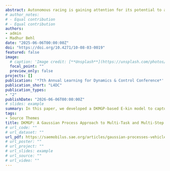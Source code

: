 ```yaml
---
abstract: Autonomous racing is gaining attention for its potential to advance autonomous vehicle technologies. Accurate race car dynamics modeling is essential for capturing and predicting future states like position, orientation, and velocity. However, accurately modeling complex subsystems such as tires and suspension poses significant challenges. In this paper, we introduce the Deep Kernel-based Multi-task Gaussian Process (DKMGP), which leverages the structure of a variational multi-task and multi-step Gaussian process model enhanced with deep kernel learning for vehicle dynamics modeling. Unlike existing single-step methods, DKMGP performs multi-step corrections with an adaptive correction horizon (ACH) algorithm that dynamically adjusts for varying driving conditions.To validate and evaluate the proposed DKMGP method, we compare the model performance with DKL-SKIP and a well-tuned single-track model, using high-speed dynamics data (exceeding \SI{230}{\kilo\meter\per\hour}) collected from a full-scale Indy race car during the Indy Autonomous Challenge held at the Las Vegas Motor Speedway at CES 2024.The results demonstrate that DKMGP achieves up to 99\% prediction accuracy compared to one-step DKL-SKIP, while improving real-time computational efficiency by 1752x. Our results show that DKMGP is a scalable and efficient solution for vehicle dynamics modeling making it suitable for high-speed autonomous racing control.
# author_notes:
# - Equal contribution
# - Equal contribution
authors:
- admin
- Madhur Behl
date: "2025-06-06T00:00:00Z"
doi: "https://doi.org/10.4271/10-08-03-0019"
featured: false
image:
  # caption: 'Image credit: [**Unsplash**](https://unsplash.com/photos/jdD8gXaTZsc)'
  focal_point: ""
  preview_only: false
projects: []
publication: '*7th Annual Learning for Dynamics & Control Conference*'
publication_short: "L4DC"
publication_types:
- "2"
publishDate: "2026-06-06T00:00:00Z"
# slides: example
summary: In this paper, we developed a DKMGP-based E-kin model to capture the dynamics of a full-size autonomous racecar. The DKMGP model overcomes the limitations of existing methods by predicting all state residuals using a single model. Additionally, we present an adaptive correction horizon algorithm that enables DKMGP for multi-step prediction.
tags:
- Source Themes
title: DKMGP: A Gaussian Process Approach to Multi-Task and Multi-Step Vehicle Dynamics Modeling in Autonomous Racing
# url_code: ""
# url_dataset: ""
url_pdf: https://saemobilus.sae.org/articles/gaussian-processes-vehicle-dynamics-learning-autonomous-racing-10-08-03-0019
# url_poster: ""
# url_project: ""
# url_slides: example
# url_source: ""
# url_video: ""
---
```


<!-- {{% callout note %}}
Click the *Cite* button above to demo the feature to enable visitors to import publication metadata into their reference management software.
{{% /callout %}}

{{% callout note %}}
Click the *Slides* button above to demo Academic's Markdown slides feature.
{{% /callout %}}

Supplementary notes can be added here, including [code and math](https://sourcethemes.com/academic/docs/writing-markdown-latex/). -->
